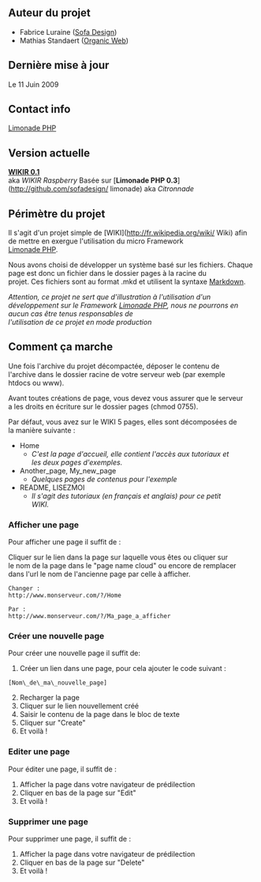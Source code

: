 ## Auteur du projet ##

* Fabrice Luraine ([Sofa Design](http://www.sofa-design.net))
* Mathias Standaert ([Organic Web](http://www.organicweb.fr))


## Dernière mise à jour ##

Le 11 Juin 2009


## Contact info ##

[Limonade PHP](http://www.sofa-design.net/limonade)

## Version actuelle ##

[**WIKIR 0.1**](http://github.com/organicweb/limonade-wiki-example)  
aka _WIKIR Raspberry_
Basée sur [**Limonade PHP 0.3**](http://github.com/sofadesign/ 
limonade) aka _Citronnade_


## Périmètre du projet ##

Il s'agit d'un projet simple de [WIKI](http://fr.wikipedia.org/wiki/ 
Wiki) afin de mettre en exergue l'utilisation du micro Framework  
[Limonade PHP](http://www.sofa-design.net/limonade).

Nous avons choisi de développer un système basé sur les fichiers.
Chaque page est donc un fichier dans le dossier pages à la racine du  
projet.
Ces fichiers sont au format .mkd et utilisent la syntaxe [Markdown](http://fr.wikipedia.org/wiki/Markdown 
).

_Attention, ce projet ne sert que d'illustration à l'utilisation d'un  
développement sur le Framework [Limonade PHP](http://www.sofa-design.net/limonade 
), nous ne pourrons en aucun cas être tenus responsables de  
l'utilisation de ce projet en mode production_

## Comment ça marche ##

Une fois l'archive du projet décompactée, déposer le contenu de  
l'archive dans le dossier racine de votre serveur web (par exemple  
htdocs ou www).

Avant toutes créations de page, vous devez vous assurer que le serveur  
a les droits en écriture sur le dossier pages (chmod 0755).

Par défaut, vous avez sur le WIKI 5 pages, elles sont décomposées de  
la manière suivante :

* Home
	* _C'est la page d'accueil, elle contient l'accès aux tutoriaux et  
les deux pages d'exemples._
* Another\_page, My\_new_page
	* _Quelques pages de contenus pour l'exemple_
* README, LISEZMOI
	* _Il s'agit des tutoriaux (en français et anglais) pour ce petit  
WIKI._

### Afficher une page ###

Pour afficher une page il suffit de :

Cliquer sur le lien dans la page sur laquelle vous êtes ou cliquer sur  
le nom de la page dans le "page name cloud" ou encore de remplacer  
dans l'url le nom de l'ancienne page par celle à afficher.

	Changer :
	http://www.monserveur.com/?/Home
	
	Par :
	http://www.monserveur.com/?/Ma_page_a_afficher

### Créer une nouvelle page ###

Pour créer une nouvelle page il suffit de:

1. Créer un lien dans une page, pour cela ajouter le code suivant :
<pre><code>[Nom\_de\_ma\_nouvelle_page]</code></pre>
2. Recharger la page
3. Cliquer sur le lien nouvellement créé
4. Saisir le contenu de la page dans le bloc de texte
5. Cliquer sur "Create"
6. Et voilà !

### Editer une page ###

Pour éditer une page, il suffit de :

1. Afficher la page dans votre navigateur de prédilection
2. Cliquer en bas de la page sur "Edit"
3. Et voilà !

### Supprimer une page ###

Pour supprimer une page, il suffit de :

1. Afficher la page dans votre navigateur de prédilection
2. Cliquer en bas de la page sur "Delete"
3. Et voilà !